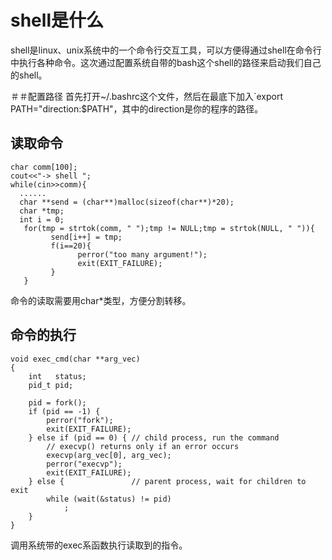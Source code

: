 # shell是什么
shell是linux、unix系统中的一个命令行交互工具，可以方便得通过shell在命令行中执行各种命令。这次通过配置系统自带的bash这个shell的路径来启动我们自己的shell。

＃＃配置路径
首先打开~/.bashrc这个文件，然后在最底下加入`export PATH="direction:$PATH"，其中的direction是你的程序的路径。

## 读取命令
```
char comm[100];
cout<<"-> shell ";
while(cin>>comm){
  ......
  char **send = (char**)malloc(sizeof(char**)*20);
  char *tmp;
  int i = 0;
   for(tmp = strtok(comm, " ");tmp != NULL;tmp = strtok(NULL, " ")){
         send[i++] = tmp;
         f(i==20){
               perror("too many argument!");
               exit(EXIT_FAILURE);
         }
   }
```

命令的读取需要用char*类型，方便分割转移。


## 命令的执行
```
void exec_cmd(char **arg_vec)
{
    int   status;
    pid_t pid;

    pid = fork();
    if (pid == -1) {
        perror("fork");
        exit(EXIT_FAILURE);
    } else if (pid == 0) { // child process, run the command
        // execvp() returns only if an error occurs
        execvp(arg_vec[0], arg_vec);
        perror("execvp");
        exit(EXIT_FAILURE);
    } else {               // parent process, wait for children to exit
        while (wait(&status) != pid)
            ;
    }
}
```

调用系统带的exec系函数执行读取到的指令。
